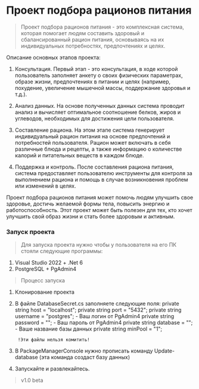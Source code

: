 #  Проект подбора рационов питания 
> Проект подбора рационов питания - это комплексная система, которая помогает людям составить здоровый и сбалансированный рацион питания, основываясь на их индивидуальных потребностях, предпочтениях и целях.

Описание основных этапов проекта:

1. Консультация. Первый этап - это консультация, в ходе которой пользователь заполняет анкету о своих физических параметрах, образе жизни, предпочтениях в питании и целях (например, похудение, увеличение мышечной массы, поддержание здоровья и т.д.).

2. Анализ данных. На основе полученных данных система проводит анализ и вычисляет оптимальное соотношение белков, жиров и углеводов, необходимых для достижения цели пользователя.

3. Составление рациона. На этом этапе система генерирует индивидуальный рацион питания на основе предпочтений и потребностей пользователя. Рацион может включать в себя различные блюда и рецепты, а также информацию о количестве калорий и питательных веществ в каждом блюде.

4. Поддержка и контроль. После составления рациона питания, система предоставляет пользователю инструменты для контроля за выполнением рациона и помощь в случае возникновения проблем или изменений в целях.

Проект подбора рационов питания может помочь людям улучшить свое здоровье, достичь желаемой формы тела, повысить энергию и работоспособность. Этот проект может быть полезен для тех, кто хочет улучшить свой образ жизни и стать более здоровым и активным.


### Запуск проекта
> Для запуска проекта нужно чтобы у пользователя на его ПК стояли следующие программы: 

1. Visual Studio 2022 + .Net 6
2. PostgreSQL + PgAdmin4

> Процесс запуска
1. Клонирование проекта 
2. В файле DatabaseSecret.cs заполняете следующие поля:
        private string host = "localhost";
        private string port = "5432";
        private string username = "postgres"; - Ваш логин от PgAdmin4
        private string password = ""; - Ваш пароль от PgAdmin4
        private string database = ""; - Ваше название базы данных
        private string minPool = "1";
        
        !Эти файлы нельзя комитить!
3. В PackageManagerConsole нужно прописать команду Update-database (эта команда создаст базу данных)
4. Запускайте и развлекайтесь. 


> v1.0 beta
